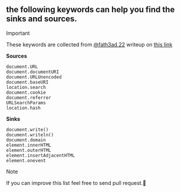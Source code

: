## the following keywords can help you find the sinks and sources.
> [!IMPORTANT]
> These keywords are collected from [@fath3ad.22](https://medium.com/@fath3ad.22) writeup on [this link](https://medium.com/@fath3ad.22/understanding-dom-based-xss-sources-and-sinks-c17ae4bc7455)

**Sources**
```
document.URL
document.documentURI
document.URLUnencoded
document.baseURI
location.search
document.cookie
document.referrer
URLSearchParams
location.hash
```

**Sinks**
```
document.write()
document.writeln()
document.domain
element.innerHTML
element.outerHTML
element.insertAdjacentHTML
element.onevent
```

> [!NOTE]
> If you can improve this list feel free to send pull request.💙
